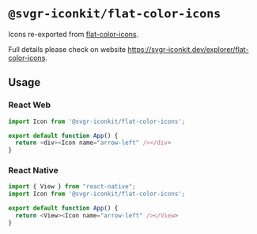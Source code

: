 # `@svgr-iconkit/flat-color-icons`

Icons re-exported from [flat-color-icons](https://github.com/icons8/flat-color-icons).

Full details please check on website https://svgr-iconkit.dev/explorer/flat-color-icons.

## Usage

### React Web

```javascript
import Icon from '@svgr-iconkit/flat-color-icons';

export default function App() {
  return <div><Icon name="arrow-left" /></div>
}

```

### React Native

```javascript
import { View } from "react-native";
import Icon from '@svgr-iconkit/flat-color-icons';

export default function App() {
  return <View><Icon name="arrow-left" /></View>
}

```
